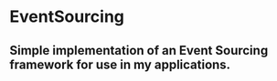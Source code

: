 # EventSourcing

## Simple implementation of an Event Sourcing framework for use in my applications.
